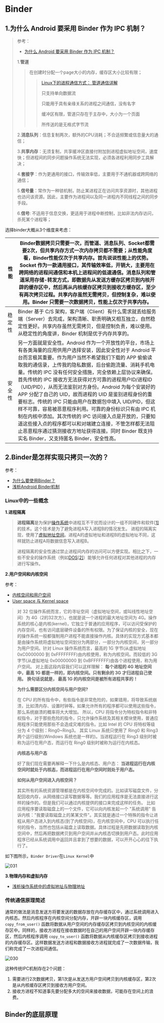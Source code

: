 # Binder

## 1.为什么 Android 要采用 Binder 作为 IPC 机制？

> 参考：
>
> + [为什么 Android 要采用 Binder 作为 IPC 机制？](https://www.zhihu.com/question/39440766)
>
> 1.**管道**
>
> > 在创建时分配一个page大小的内存，缓存区大小比较有限；
> >
> > > [Linux下的进程通信方式： 管道通信详解](https://blog.csdn.net/rl529014/article/details/51464363)
> > >
> > > 只支持单向数据流
> > >
> > > 只能用于具有亲缘关系的进程之间通信，没有名字
> > >
> > > 缓冲区有限，管道只存在于主存中，大小为一个页面
> > >
> > > 所传送的是无格式字节流
>
> 2.**消息队列**：信息复制两次，额外的CPU消耗；不合适频繁或信息量大的通信；
>
> 3.**共享内存**：无须复制，共享缓冲区直接付附加到进程虚拟地址空间，速度快；但进程间的同步问题操作系统无法实现，必须各进程利用同步工具解决；
>
> 4.**套接字**：作为更通用的接口，传输效率低，主要用于不通机器或跨网络的通信；
>
> 5.**信号量**：常作为一种锁机制，防止某进程正在访问共享资源时，其他进程也访问该资源。因此，主要作为进程间以及同一进程内不同线程之间的同步手段。
>
> 6.**信号**: 不适用于信息交换，更适用于进程中断控制，比如非法内存访问，杀死某个进程等；



选择binder大概从3个维度来考虑：

| 性能   | Binder数据拷贝只需要一次，而管道、消息队列、Socket都需要2次，但共享内存方式一次内存拷贝都不需要；从性能角度看，Binder性能仅次于共享内存。首先说说性能上的优势。Socket 作为一款通用接口，其传输效率低，开销大，主要用在跨网络的进程间通信和本机上进程间的低速通信。消息队列和管道采用存储-转发方式，即数据先从发送方缓存区拷贝到内核开辟的缓存区中，然后再从内核缓存区拷贝到接收方缓存区，至少有两次拷贝过程。共享内存虽然无需拷贝，但控制复杂，难以使用。Binder 只需要一次数据拷贝，性能上仅次于共享内存。 |
| ------ | ------------------------------------------------------------ |
| 稳定性 | Binder 基于 C/S 架构，客户端（Client）有什么需求就丢给服务端（Server）去完成，架构清晰、职责明确又相互独立，自然稳定性更好。共享内存虽然无需拷贝，但是控制负责，难以使用。从稳定性的角度讲，Binder 机制是优于内存共享的。 |
| 安全性 | 另一方面就是安全性。Android 作为一个开放性的平台，市场上有各类海量的应用供用户选择安装，因此安全性对于 Android 平台而言极其重要。作为用户当然不希望我们下载的 APP 偷偷读取我的通信录，上传我的隐私数据，后台偷跑流量、消耗手机电量。传统的 IPC 没有任何安全措施，完全依赖上层协议来确保。首先传统的 IPC 接收方无法获得对方可靠的进程用户ID/进程ID（UID/PID），从而无法鉴别对方身份。Android 为每个安装好的 APP 分配了自己的 UID，故而进程的 UID 是鉴别进程身份的重要标志。传统的 IPC 只能由用户在数据包中填入 UID/PID，但这样不可靠，容易被恶意程序利用。可靠的身份标识只有由 IPC 机制在内核中添加。其次传统的 IPC 访问接入点是开放的，只要知道这些接入点的程序都可以和对端建立连接，不管怎样都无法阻止恶意程序通过猜测接收方地址获得连接。同时 Binder 既支持实名 Binder，又支持匿名 Binder，安全性高。 |



## 2.Binder是怎样实现只拷贝一次的？

参考：

+ [为什么要使用Binder？](https://juejin.cn/post/6844903655158579208)
+ [浅析Android Binder机制](https://juejin.cn/post/7003516993999470628)



### Linux中的一些概念

**1.进程隔离**

> **进程隔离**是为保护[操作系统](https://zh.wikipedia.org/wiki/操作系统)中进程互不干扰而设计的一组不同硬件和软件[[1\]](https://zh.wikipedia.org/wiki/进程隔离#cite_note-1)的技术。这个技术是为了避免进程A写入进程B的情况发生。 进程的隔离实现，使用了[虚拟地址空间](https://zh.wikipedia.org/w/index.php?title=虚拟地址空间&action=edit&redlink=1)。进程A的虚拟地址和进程B的虚拟地址不同，这样就防止进程A将数据信息写入进程B。
>
> 进程隔离的安全性通过禁止进程间内存的访问可以方便实现。相比之下，一些不安全的操作系统（例如[DOS](https://zh.wikipedia.org/wiki/DOS)[[2\]](https://zh.wikipedia.org/wiki/进程隔离#cite_note-2)）能够允许任何进程对其他进程的内存进行写操作。



**2.用户空间和内核空间**

参考：

+ [内核空间和用户空间](https://www.cnblogs.com/sparkdev/p/8410350.html)
+ [User space 与 Kernel space](http://www.ruanyifeng.com/blog/2016/12/user_space_vs_kernel_space.html)



> 对 32 位操作系统而言，它的寻址空间（虚拟地址空间，或叫线性地址空间）为 4G（2的32次方）。也就是说一个进程的最大地址空间为 4G。操作系统的核心是内核(kernel)，它独立于普通的应用程序，可以访问受保护的内存空间，也有访问底层硬件设备的所有权限。为了保证内核的安全，现在的操作系统一般都强制用户进程不能直接操作内核。具体的实现方式基本都是由操作系统将虚拟地址空间划分为两部分，一部分为内核空间，另一部分为用户空间。针对 Linux 操作系统而言，最高的 1G 字节(从虚拟地址 0xC0000000 到 0xFFFFFFFF)由内核使用，称为内核空间。而较低的 3G 字节(从虚拟地址 0x00000000 到 0xBFFFFFFF)由各个进程使用，称为用户空间。
> 对上面这段内容我们可以这样理解：
> **每个进程的 4G 地址空间中，最高 1G 都是一样的，即内核空间。只有剩余的 3G 才归进程自己使用。**
> **换句话说就是， 最高 1G 的内核空间是被所有进程共享的！**

>  **为什么需要区分内核空间与用户空间?**
>
> 在 CPU 的所有指令中，有些指令是非常危险的，如果错用，将导致系统崩溃，比如清内存、设置时钟等。如果允许所有的程序都可以使用这些指令，那么系统崩溃的概率将大大增加。
> 所以，CPU 将指令分为特权指令和非特权指令，对于那些危险的指令，只允许操作系统及其相关模块使用，普通应用程序只能使用那些不会造成灾难的指令。比如 Intel 的 CPU 将特权等级分为 4 个级别：Ring0~Ring3。
> 其实 Linux 系统只使用了 Ring0 和 Ring3 两个运行级别(Windows 系统也是一样的)。当进程运行在 Ring3 级别时被称为运行在用户态，而运行在 Ring0 级别时被称为运行在内核态。

> **内核态与用户态**
>
> 好了我们现在需要再解释一下什么是内核态、用户态：
> **当进程运行在内核空间时就处于内核态，而进程运行在用户空间时则处于用户态。**

> **如何从用户空间进入内核空间？**
>
> 其实所有的系统资源管理都是在内核空间中完成的。比如读写磁盘文件，分配回收内存，从网络接口读写数据等等。我们的应用程序是无法直接进行这样的操作的。但是我们可以通过内核提供的接口来完成这样的任务。
> 比如应用程序要读取磁盘上的一个文件，它可以向内核发起一个 "系统调用" 告诉内核："我要读取磁盘上的某某文件"。其实就是通过一个特殊的指令让进程从用户态进入到内核态(到了内核空间)，在内核空间中，CPU 可以执行任何的指令，当然也包括从磁盘上读取数据。具体过程是先把数据读取到内核空间中，然后再把数据拷贝到用户空间并从内核态切换到用户态。此时应用程序已经从系统调用中返回并且拿到了想要的数据，可以开开心心的往下执行了。



如下图所示，`Binder Driver`在`Linux Kernel`中

![031](https://github.com/winfredzen/Android-Basic/blob/master/%E8%BF%9B%E9%98%B6/image/031.png)



**3.物理内存和虚拟内存**

+ [浅析操作系统中的虚拟地址与物理地址](https://www.jb51.net/article/215460.htm)



### 传统通信原理简述

通常的做法是消息发送方将要发送的数据存放在内存缓存区中，通过系统调用进入内核态。然后内核程序在内核空间分配内存，开辟一块内核缓存区，调用 `copy_from_user()` 函数将数据从用户空间的内存缓存区拷贝到内核空间的内核缓存区中。同样的，接收方进程在接收数据时在自己的用户空间开辟一块内存缓存区，然后内核程序调用 `copy_to_user()` 函数将数据从内核缓存区拷贝到接收进程的内存缓存区。这样数据发送方进程和数据接收方进程就完成了一次数据传输，我们称完成了一次进程间通信。

![030](https://github.com/winfredzen/Android-Basic/blob/master/%E8%BF%9B%E9%98%B6/image/030.png)



这种传统IPC机制存在2个问题：

1. 需要进行2次数据拷贝，第1次是从发送方用户空间拷贝到内核缓存区，第2次是从内核缓存区拷贝到接收方用户空间。
2. 接收方进程不知道事先要分配多大的空间来接收数据，可能存在空间上的浪费。





## Binder的底层原理





















































